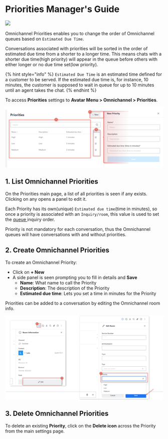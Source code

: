 # Priorities Manager's Guide

![](<../../.gitbook/assets/2021-06-10\_22-31-38 (3) (3) (3) (3) (3) (3) (3) (3) (3) (2) (3) (1) (1) (1) (12) (10) (11) (6).jpg>)

Omnichannel Priorities enables you to change the order of Omnichannel queues based on `Estimated Due Time`.

Conversations associated with priorities will be sorted in the order of estimated due time from a shorter to a longer time. This means chats with a shorter due time(high priority) will appear in the queue before others with either longer or no due time set(low priority).

{% hint style="info" %}
`Estimated Due Time` is an estimated time defined for a customer to be served. If the estimated due time is, for instance, 10 minutes, the customer is supposed to wait in queue for up to 10 minutes until an agent takes the chat.
{% endhint %}

To access **Priorities** settings to **Avatar Menu  > Omnichannel > Priorities**.

![Omnichannel Priorities Page](<../../.gitbook/assets/Omnichannel Priorities Page>)

## 1. List Omnichannel Priorities

On the Priorities main page, a list of all priorities is seen if any exists. Clicking on any opens a panel to edit it.

Each Priority has its own(unique) `Estimated due time`(time in minutes), so once a priority is associated with an `Inquiry/room`, this value is used to set the [queue ](omnichannel-agents-guides/omnichannel-chats.md)inquiry order.

Priority is not mandatory for each conversation, thus the Omnichannel queues will have conversations with and without priorities.

## 2. Create Omnichannel Priorities

To create an Omnichannel Priority:

* Click on **+ New**
* A side panel is seen prompting you to fill in details and **Save**
  * **Name**: What name to call the Priority
  * **Description**: The description of the Priority
  * **Estimated due time**: Lets you set a time in minutes for the Priority

Priorities can be added to a conversation by editing the Omnichannel room info.

![Omnichannel add priority to conversation](<../../.gitbook/assets/Omnichannel add priority to conversation>)

## 3. Delete Omnichannel Priorities

To delete an existing **Priority**, click on the **Delete icon** across the Priority from the main settings page.
